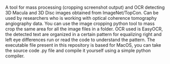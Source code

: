 A tool for mass processing (cropping screenshot output) and OCR detecting 3D Macula and 3D Disc images obtained from ImageNet/TopCon.
Can be used by researchers who is working with optical coherence tomography angiography data.
You can use the image cropping python tool to mass crop the same area for all the image files in a folder.
OCR used is EasyOCR, the detected text are organized in a certain pattern for equalizing right and left eye differences run or read the code to understand the pattern.
The executable file present in this repository is based for MacOS, you can take the source code .py file and compile it yourself using a simple python compiler.
